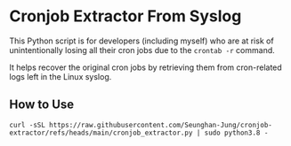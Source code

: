# Cronjob Extractor From Syslog

This Python script is for developers (including myself) who are at risk of unintentionally losing all their cron jobs 
due to the `crontab -r` command.

It helps recover the original cron jobs by retrieving them from cron-related logs left in the Linux syslog.

## How to Use

```
curl -sSL https://raw.githubusercontent.com/Seunghan-Jung/cronjob-extractor/refs/heads/main/cronjob_extractor.py | sudo python3.8 -
```

